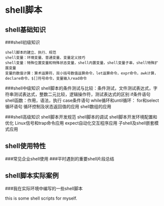 shell脚本
========================
shell基础知识
----------------------
###shell初级知识

    shell脚本的建立、执行、规范
    shell变量：环境变量、普通变量、变量定义技巧
    shell变量：特殊位置变量和特殊状态变量，shell内置变量，shell变量子串，shell特殊扩展变量
    变量的数值计算：算术运算符，双小括号数值运算命令，let运算命令，expr命令，awk计算，declare命令，$[]符号命令，变量输入read命令


###shell中级知识
    shell脚本的条件测试与比较：条件测试，文件测试表达式，字符串测试表达式，整数二元比较，逻辑操作符，测试表达式的区别
    if条件语句
    shell函数：作用，语法，执行
    case条件语句
    while循环和until循环：
    for和select循环语句
    循环控制及状态返回值的应用
    shell数组的应用


###shell高级知识
    shell脚本开发规范
    shell脚本的调试
    shell脚本开发环境配置和优化
    Linux信号和trap命令应用
    expect自动化交互程序应用
    子shell及shell嵌套模式应用

shell使用特性
--------------------------
###常见企业shell使用
###平时遇到的重要shell片段总结

shell脚本实际案例
---------------------------------
###我在实际环境中编写的一些shell脚本

this is some shell scripts for myself.
